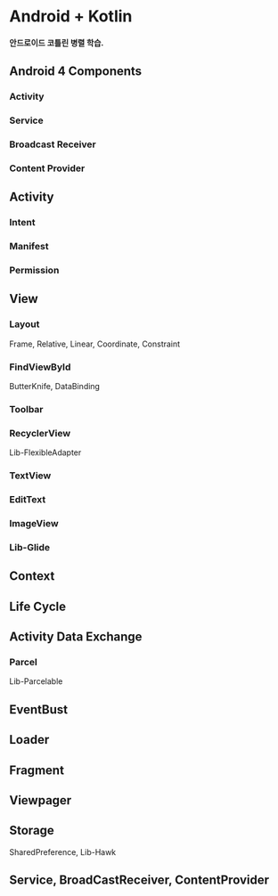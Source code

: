 Android + Kotlin
=

#### 안드로이드 코틀린 병렬 학습.

Android 4 Components
-

### Activity


### Service


### Broadcast Receiver


### Content Provider




Activity
-

### Intent


### Manifest


### Permission




View
-

### Layout

Frame, Relative, Linear, Coordinate, Constraint


### FindViewById

ButterKnife, DataBinding


### Toolbar

### RecyclerView

Lib-FlexibleAdapter

### TextView

### EditText

### ImageView

### Lib-Glide


Context
-

Life Cycle
-

Activity Data Exchange
-

### Parcel

Lib-Parcelable

EventBust
-

Loader
-

Fragment
-

Viewpager
-

Storage
-

SharedPreference, Lib-Hawk


Service, BroadCastReceiver, ContentProvider
-


